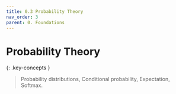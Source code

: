 ```yaml
---
title: 0.3 Probability Theory
nav_order: 3
parent: 0. Foundations
---
```


# Probability Theory

{: .key-concepts }
> Probability distributions, Conditional probability, Expectation, Softmax.



